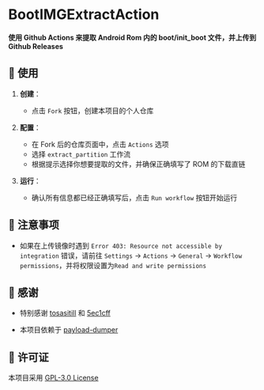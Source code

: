 # BootIMGExtractAction

**使用 Github Actions 来提取 Android Rom 内的 boot/init_boot 文件，并上传到 Github Releases**

## 🔧 使用

1. **创建**：
   - 点击 `Fork` 按钮，创建本项目的个人仓库

2. **配置**：
   - 在 Fork 后的仓库页面中，点击 `Actions` 选项
   - 选择 `extract_partition` 工作流
   - 根据提示选择你想要提取的文件，并确保正确填写了 ROM 的下载直链

3. **运行**：
   - 确认所有信息都已经正确填写后，点击 `Run workflow` 按钮开始运行

## 🚨 注意事项

- 如果在上传镜像时遇到 `Error 403: Resource not accessible by integration` 错误，请前往 `Settings` -> `Actions` -> `General` -> `Workflow permissions`，并将权限设置为`Read and write permissions`

## 🙏 感谢

- 特别感谢 [tosasitill](https://github.com/tosasitill) 和 [5ec1cff](https://github.com/5ec1cff)

- 本项目依赖于 [payload-dumper](https://github.com/5ec1cff/payload-dumper)

## 📜 许可证

本项目采用 [GPL-3.0 License](LICENSE)